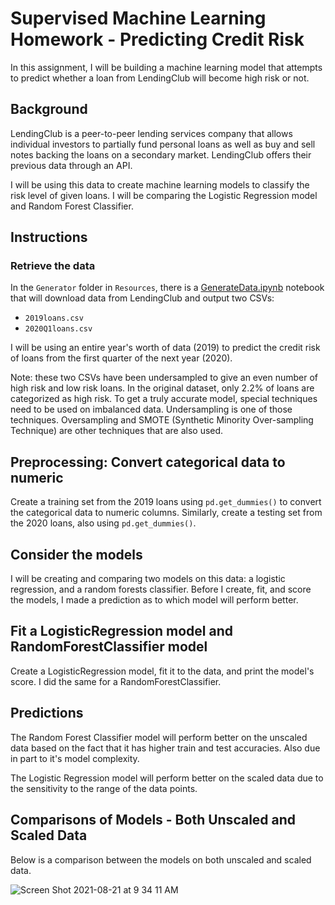 # Supervised Machine Learning Homework - Predicting Credit Risk

In this assignment, I will be building a machine learning model that attempts to predict whether a loan from LendingClub will become high risk or not. 

## Background

LendingClub is a peer-to-peer lending services company that allows individual investors to partially fund personal loans as well as buy and sell notes backing the loans on a secondary market. LendingClub offers their previous data through an API.

I will be using this data to create machine learning models to classify the risk level of given loans. I will be comparing the Logistic Regression model and Random Forest Classifier.

## Instructions

### Retrieve the data

In the `Generator` folder in `Resources`, there is a [GenerateData.ipynb](/Resources/Generator/GenerateData.ipynb) notebook that will download data from LendingClub and output two CSVs: 

* `2019loans.csv`
* `2020Q1loans.csv`

I will be using an entire year's worth of data (2019) to predict the credit risk of loans from the first quarter of the next year (2020).

Note: these two CSVs have been undersampled to give an even number of high risk and low risk loans. In the original dataset, only 2.2% of loans are categorized as high risk. To get a truly accurate model, special techniques need to be used on imbalanced data. Undersampling is one of those techniques. Oversampling and SMOTE (Synthetic Minority Over-sampling Technique) are other techniques that are also used.

## Preprocessing: Convert categorical data to numeric

Create a training set from the 2019 loans using `pd.get_dummies()` to convert the categorical data to numeric columns. Similarly, create a testing set from the 2020 loans, also using `pd.get_dummies()`.

## Consider the models

I will be creating and comparing two models on this data: a logistic regression, and a random forests classifier. Before I create, fit, and score the models, I made a prediction as to which model will perform better. 

## Fit a LogisticRegression model and RandomForestClassifier model

Create a LogisticRegression model, fit it to the data, and print the model's score. I did the same for a RandomForestClassifier. 

## Predictions 

The Random Forest Classifier model will perform better on the unscaled data based on the fact that it has higher train and test accuracies. Also due in part to it's model complexity. 

The Logistic Regression model will perform better on the scaled data due to the sensitivity to the range of the data points.

## Comparisons of Models - Both Unscaled and Scaled Data

Below is a comparison between the models on both unscaled and scaled data.

![Screen Shot 2021-08-21 at 9 34 11 AM](https://user-images.githubusercontent.com/78628287/130323465-1182a61f-e307-4d44-8d6d-15cb9ddad177.png)
